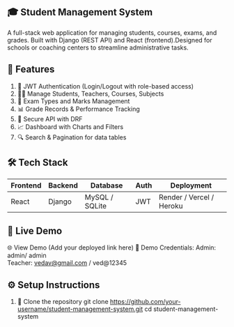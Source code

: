 🎓 Student Management System
-------------------------------
A full-stack web application for managing students, courses, exams, and grades. Built with Django (REST API) and React (frontend).Designed for schools or coaching centers to streamline administrative tasks.

📌 Features
----------------
1. 🔐 JWT Authentication (Login/Logout with role-based access)
2. 👨‍🎓 Manage Students, Teachers, Courses, Subjects
3. 📝 Exam Types and Marks Management
4. 📊 Grade Records & Performance Tracking
5. 📂 Secure API with DRF
6. 📈 Dashboard with Charts and Filters
7. 🔍 Search & Pagination for data tables

🛠 Tech Stack
------------------
| Frontend | Backend | Database         | Auth | Deployment               |
| -------- | ------- | -----------------| ---- | ------------------------ |
| React    | Django  | MySQL / SQLite   | JWT  | Render / Vercel / Heroku |

🚀 Live Demo
----------------
🌐 View Demo (Add your deployed link here)
🧪 Demo Credentials: Admin: admin/ admin  
                      Teacher: vedav@gmail.com / ved@12345 


⚙️ Setup Instructions
--------------------------

1. 🔁 Clone the repository
    git clone https://github.com/your-username/student-management-system.git
    cd student-management-system

